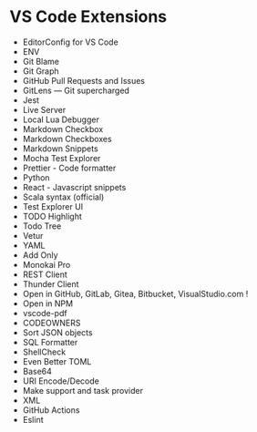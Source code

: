 # VS Code Extensions

- EditorConfig for VS Code
- ENV
- Git Blame
- Git Graph
- GitHub Pull Requests and Issues
- GitLens — Git supercharged
- Jest
- Live Server
- Local Lua Debugger
- Markdown Checkbox
- Markdown Checkboxes
- Markdown Snippets
- Mocha Test Explorer
- Prettier - Code formatter
- Python
- React - Javascript snippets
- Scala syntax (official)
- Test Explorer UI
- TODO Highlight
- Todo Tree
- Vetur
- YAML
- Add Only
- Monokai Pro
- REST Client
- Thunder Client
- Open in GitHub, GitLab, Gitea, Bitbucket, VisualStudio.com !
- Open in NPM
- vscode-pdf
- CODEOWNERS
- Sort JSON objects
- SQL Formatter
- ShellCheck
- Even Better TOML
- Base64
- URI Encode/Decode
- Make support and task provider
- XML
- GitHub Actions
- Eslint
